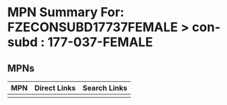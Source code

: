 



# MPN Summary For: FZECONSUBD17737FEMALE > con-subd : 177-037-FEMALE

## MPNs
  

|MPN|Direct Links|Search Links|
| :--- | :--- | :--- |
||||
